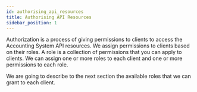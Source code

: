```yaml
---
id: authorising_api_resources
title: Authorising API Resources
sidebar_position: 1
---
```


Authorization is a process of giving permissions to clients to access the Accounting System API resources. We assign permissions to clients based on their roles.
A role is a collection of permissions that you can apply to clients. We can assign one or more roles to each client and one or more permissions to each role.

We are going to describe to the next section the available roles that we can grant to each client.
